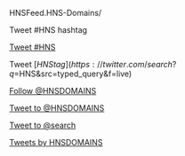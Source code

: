 HNSFeed.HNS-Domains/

Tweet #HNS hashtag

<a href="https://twitter.com/intent/tweet?button_hashtag=HNS&ref_src=twsrc%5Etfw" class="twitter-hashtag-button" data-show-count="false">Tweet #HNS</a><script async src="https://platform.twitter.com/widgets.js" charset="utf-8"></script>

Tweet [$HNS tag](https://twitter.com/search?q=$HNS&src=typed_query&f=live)

<a href="https://twitter.com/HNSDOMAINS?ref_src=twsrc%5Etfw" class="twitter-follow-button" data-show-count="false">Follow @HNSDOMAINS</a><script async src="https://platform.twitter.com/widgets.js" charset="utf-8"></script>

<a href="https://twitter.com/intent/tweet?screen_name=HNSDOMAINS&ref_src=twsrc%5Etfw" class="twitter-mention-button" data-show-count="false">Tweet to @HNSDOMAINS</a><script async src="https://platform.twitter.com/widgets.js" charset="utf-8"></script>

<a href="https://twitter.com/intent/tweet?screen_name=search&ref_src=twsrc%5Etfw" class="twitter-mention-button" data-show-count="false">Tweet to @search</a><script async src="https://platform.twitter.com/widgets.js" charset="utf-8"></script>


<a class="twitter-timeline" href="https://twitter.com/HNSDOMAINS?ref_src=twsrc%5Etfw">Tweets by HNSDOMAINS</a> <script async src="https://platform.twitter.com/widgets.js" charset="utf-8"></script>


